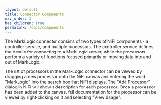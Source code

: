 ```yaml
---
layout: default
title: Connector Components
nav_order: 3
has_children: true
permalink: /docs/components
---
```


The MarkLogic connector consists of two types of NiFi components - a controller service, and multiple processors.
The controller service defines the details for connecting to a MarkLogic server, while the processors perform a
variety of functions focused primarily on moving data into and out of MarkLogic.

The list of processors in the MarkLogic connector can be viewed by dragging a new processor onto the NiFi canvas
and entering the word "MarkLogic" into the search box that NiFi displays. The "Add Processor" dialog in NiFi will
show a description for each processor. Once a processor has been added to the canvas, full documentation for the
processor can be viewed by right-clicking on it and selecting "View Usage".
